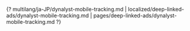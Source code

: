 {? multilang/ja-JP/dynalyst-mobile-tracking.md | localized/deep-linked-ads/dynalyst-mobile-tracking.md | pages/deep-linked-ads/dynalyst-mobile-tracking.md ?}
